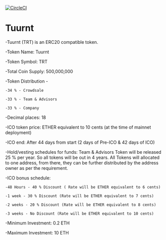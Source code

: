 [![CircleCI](https://circleci.com/gh/SecureBlocks/Tuurnt/tree/master.svg?style=svg&circle-token=89cfe548603b386b52428d71bec635a13989b437)](https://circleci.com/gh/SecureBlocks/Tuurnt/tree/master)

# Tuurnt

-Tuurnt (TRT) is an ERC20 compatible token.

-Token Name: Tuurnt

-Token Symbol: TRT

-Total Coin Supply: 500,000,000

-Token Distribution - 

	-34 % - Crowdsale
	
	-33 % - Team & Advisors
	
	-33 % - Company
	
-Decimal places: 18

-ICO token price: ETHER equivalent to 10 cents (at the time of mainnet deployment)

-ICO end: After 44 days from start (2 days of Pre-ICO & 42 days of ICO)

-Hold/vesting  schedules for funds: 
Team & Advisors Token will be released 25 % per year. So all tokens will be out in 4 years. All Tokens will allocated to one address, from there, they can be further distributed by the address owner as per the requirement.

-ICO bonus schedule:

	-48 Hours - 40 % Discount ( Rate will be ETHER equivalent to 6 cents)
	
	-1 week - 30 % Discount (Rate will be ETHER equivalent to 7 cents)
	
  	-2 weeks - 20 % Discount (Rate will be ETHER equivalent to 8 cents)
  	
	-3 weeks - No Discount (Rate will be ETHER equivalent to 10 cents)

-Minimum Investment: 0.2 ETH

-Maximum Investment: 10 ETH

